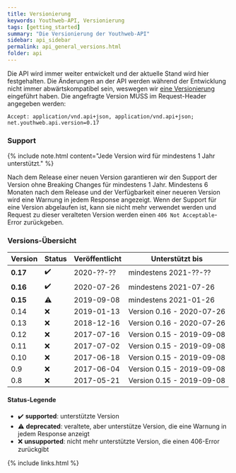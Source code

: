 ```yaml
---
title: Versionierung
keywords: Youthweb-API, Versionierung
tags: [getting_started]
summary: "Die Versionierung der Youthweb-API"
sidebar: api_sidebar
permalink: api_general_versions.html
folder: api
---
```


Die API wird immer weiter entwickelt und der aktuelle Stand wird hier festgehalten. Die Änderungen an der API werden während der Entwicklung nicht immer abwärtskompatibel sein, weswegen wir [eine Versionierung](http://semver.org/) eingeführt haben. Die angefragte Version MUSS im Request-Header angegeben werden:

`Accept: application/vnd.api+json, application/vnd.api+json; net.youthweb.api.version=0.17`

### Support

{% include note.html content="Jede Version wird für mindestens 1 Jahr unterstützt." %}

Nach dem Release einer neuen Version garantieren wir den Support der Version ohne Breaking Changes für mindestens 1 Jahr. Mindestens 6 Monaten nach dem Release und der Verfügbarkeit einer neueren Version wird eine Warnung in jedem Response angezeigt. Wenn der Support für eine Version abgelaufen ist, kann sie nicht mehr verwendet werden und Request zu dieser veralteten Version werden einen `406 Not Acceptable`-Error zurückgeben.

### Versions-Übersicht

| Version      | Status             | Veröffentlicht | Unterstützt bis           |
|--------------|--------------------|----------------|---------------------------|
| **0.17**     | :heavy_check_mark: | 2020-??-??     | mindestens 2021-??-??     |
| **0.16**     | :heavy_check_mark: | 2020-07-26     | mindestens 2021-07-26     |
| **0.15**     | :warning:          | 2019-09-08     | mindestens 2021-01-26     |
| 0.14         | :x:                | 2019-01-13     | Version 0.16 - 2020-07-26 |
| 0.13         | :x:                | 2018-12-16     | Version 0.16 - 2020-07-26 |
| 0.12         | :x:                | 2017-07-16     | Version 0.15 - 2019-09-08 |
| 0.11         | :x:                | 2017-07-02     | Version 0.15 - 2019-09-08 |
| 0.10         | :x:                | 2017-06-18     | Version 0.15 - 2019-09-08 |
| 0.9          | :x:                | 2017-06-04     | Version 0.15 - 2019-09-08 |
| 0.8          | :x:                | 2017-05-21     | Version 0.15 - 2019-09-08 |

#### Status-Legende

- :heavy_check_mark: **supported**: unterstützte Version
- :warning: **deprecated**: veraltete, aber unterstütze Version, die eine Warnung in jedem Response anzeigt
- :x: **unsupported**: nicht mehr unterstützte Version, die einen 406-Error zurückgibt

{% include links.html %}
